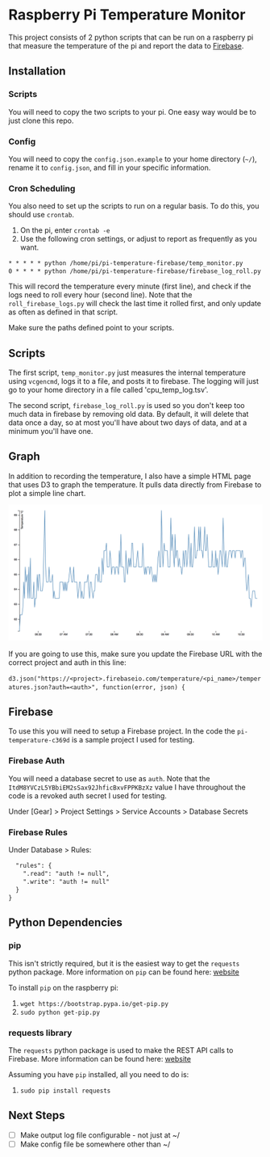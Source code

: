# Raspberry Pi Temperature Monitor

This project consists of 2 python scripts that can be run on a raspberry pi that measure the temperature of the pi and report the data to [Firebase](https://firebase.google.com/).

## Installation

### Scripts

You will need to copy the two scripts to your pi. One easy way would be to just clone this repo.

### Config

You will need to copy the `config.json.example` to your home directory (`~/`), rename it to `config.json`, and fill in your specific information.

### Cron Scheduling

You also need to set up the scripts to run on a regular basis. To do this, you should use `crontab`.

1. On the pi, enter `crontab -e`
2. Use the following cron settings, or adjust to report as frequently as you want.

```
* * * * * python /home/pi/pi-temperature-firebase/temp_monitor.py
0 * * * * python /home/pi/pi-temperature-firebase/firebase_log_roll.py
```

This will record the temperature every minute (first line), and check if the logs need to roll every hour (second line). Note that the `roll_firebase_logs.py` will check the last time it rolled first, and only update as often as defined in that script.

Make sure the paths defined point to your scripts.

## Scripts

The first script, `temp_monitor.py` just measures the internal temperature using `vcgencmd`, logs it to a file, and posts it to firebase. The logging will just go to your home directory in a file called 'cpu_temp_log.tsv'.

The second script, `firebase_log_roll.py` is used so you don't keep too much data in firebase by removing old data. By default, it will delete that data once a day, so at most you'll have about two days of data, and at a minimum you'll have one.

## Graph

In addition to recording the temperature, I also have a simple HTML page that uses D3 to graph the temperature. It pulls data directly from Firebase to plot a simple line chart.

![Example chart](images/example-chart.png)

If you are going to use this, make sure you update the Firebase URL with the correct project and auth in this line:

`d3.json("https://<project>.firebaseio.com/temperature/<pi_name>/temperatures.json?auth=<auth>", function(error, json) {`

## Firebase

To use this you will need to setup a Firebase project. In the code the `pi-temperature-c369d` is a sample project I used for testing.

### Firebase Auth

You will need a database secret to use as `auth`. Note that the `ItdM8YVCzL5YBbiEM2sSax92JhficBxvFPPKBzXz` value I have throughout the code is a revoked auth secret I used for testing.

Under [Gear] > Project Settings > Service Accounts > Database Secrets

### Firebase Rules

Under Database > Rules:

```{
  "rules": {
    ".read": "auth != null",
    ".write": "auth != null"
  }
}
```

## Python Dependencies

### pip

This isn't strictly required, but it is the easiest way to get the `requests` python package. More information on `pip` can be found here: [website](https://pip.pypa.io/en/stable/)

To install `pip` on the raspberry pi:

1. `wget https://bootstrap.pypa.io/get-pip.py`
2. `sudo python get-pip.py`

### requests library
The `requests` python package is used to make the REST API calls to Firebase. More information can be found here: [website](http://docs.python-requests.org/en/master/)

Assuming you have `pip` installed, all you need to do is:

1. `sudo pip install requests`

## Next Steps

- [ ] Make output log file configurable - not just at ~/
- [ ] Make config file be somewhere other than ~/
